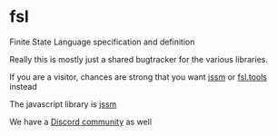 # fsl
Finite State Language specification and definition

Really this is mostly just a shared bugtracker for the various libraries.

If you are a visitor, chances are strong that you want [jssm](https://github.com/StoneCypher/jssm/) or [fsl.tools](https://fsl.tools) instead

The javascript library is [jssm](https://github.com/StoneCypher/jssm/)

We have a [Discord community](https://discord.gg/9P95USqnMK) as well
